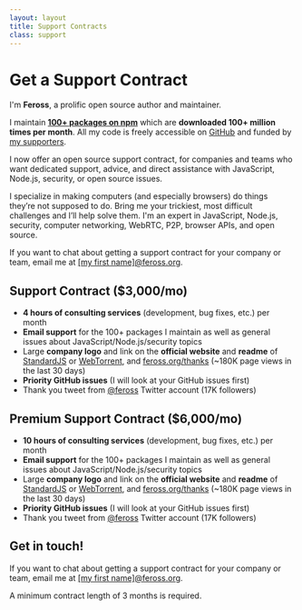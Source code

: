 ```yaml
---
layout: layout
title: Support Contracts
class: support
---
```


# Get a Support Contract

I'm <strong>Feross</strong>, a prolific open source author and maintainer.

I maintain <strong><a href="https://www.npmjs.com/~feross">100+ packages on npm</a></strong> which are <strong>downloaded 100+ million times per month</strong>. All my code is freely accessible on <a href="https://github.com/feross">GitHub</a> and funded by <a href="/thanks/">my supporters</a>.

I now offer an open source support contract, for companies and teams who want dedicated support, advice, and direct assistance with JavaScript, Node.js, security, or open source issues.

I specialize in making computers (and especially browsers) do things they’re not supposed to do. Bring me your trickiest, most difficult challenges and I’ll help solve them. I'm an expert in JavaScript, Node.js, security, computer networking, WebRTC, P2P, browser APIs, and open source.

If you want to chat about getting a support contract for your company or team, email me at <a href="mailto:">[my first name]@feross.org</a>.

## Support Contract ($3,000/mo)

- **4 hours of consulting services** (development, bug fixes, etc.) per month
- **Email support** for the 100+ packages I maintain as well as general issues about JavaScript/Node.js/security topics
- Large **company logo** and link on the **official website** and **readme** of [StandardJS](https://standardjs.com) or [WebTorrent](https://webtorrent.io), and [feross.org/thanks](https://feross.org/thanks) (~180K page views in the last 30 days)
- **Priority GitHub issues** (I will look at your GitHub issues first)
- Thank you tweet from [@feross](https://twitter.com/feross) Twitter account (17K followers)

## Premium Support Contract ($6,000/mo)

- **10 hours of consulting services** (development, bug fixes, etc.) per month
- **Email support** for the 100+ packages I maintain as well as general issues about JavaScript/Node.js/security topics
- Large **company logo** and link on the **official website** and **readme** of [StandardJS](https://standardjs.com) or [WebTorrent](https://webtorrent.io), and [feross.org/thanks](https://feross.org/thanks) (~180K page views in the last 30 days)
- **Priority GitHub issues** (I will look at your GitHub issues first)
- Thank you tweet from [@feross](https://twitter.com/feross) Twitter account (17K followers)


## Get in touch!

If you want to chat about getting a support contract for your company or team, email me at <a href="mailto:">[my first name]@feross.org</a>.

A minimum contract length of 3 months is required.
